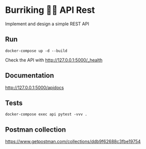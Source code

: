# Burriking 🍔🍟 API Rest

Implement and design a simple REST API


## Run
```
docker-compose up -d --build
```

Check the API with http://127.0.0.1:5000/_health


## Documentation

http://127.0.0.1:5000/apidocs

## Tests
```
docker-compose exec api pytest -vvv .
```


## Postman collection
https://www.getpostman.com/collections/ddb9f62688c3fbe19754
